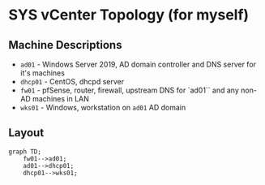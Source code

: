 # SYS vCenter Topology (for myself)

## Machine Descriptions
* `ad01` - Windows Server 2019, AD domain controller and DNS server for it's machines
* `dhcp01` - CentOS, dhcpd server
* `fw01` - pfSense, router, firewall, upstream DNS for `ad01`` and any non-AD machines in LAN
* `wks01` - Windows, workstation on `ad01` AD domain

## Layout
```mermaid
graph TD;
    fw01-->ad01;
    ad01-->dhcp01;
    dhcp01-->wks01;
```